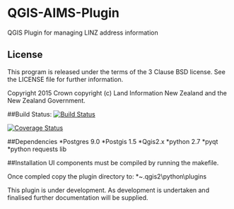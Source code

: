 # QGIS-AIMS-Plugin
QGIS Plugin for managing LINZ address information

## License

This program is released under the terms of the 3 Clause BSD license. See the 
LICENSE file for further information.

Copyright 2015 Crown copyright (c) Land Information New Zealand and the New
Zealand Government.

##Build Status: 
[![Build Status](https://travis-ci.org/linz/QGIS-AIMS-Plugin.svg?branch=master)](https://travis-ci.org/linz/QGIS-AIMS-Plugin)

[![Coverage Status](https://coveralls.io/repos/linz/QGIS-AIMS-Plugin/badge.svg?branch=master&service=github)](https://coveralls.io/github/linz/QGIS-AIMS-Plugin?branch=master)

##Dependencies
	*Postgres 9.0
	*Postgis 1.5
	*Qgis2.x
	*python 2.7
	*pyqt
	*python requests lib
	

##Installation
UI components must be compiled by running the makefile.

Once compled copy the plugin directory to:
 *~\.qgis2\python\plugins
 
 This plugin is under development. As development is undertaken and finalised further documentation will be supplied. 


 

